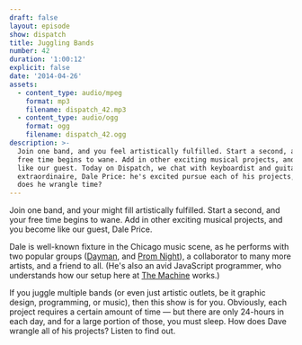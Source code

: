 ```yaml
---
draft: false
layout: episode
show: dispatch
title: Juggling Bands
number: 42
duration: '1:00:12'
explicit: false
date: '2014-04-26'
assets:
  - content_type: audio/mpeg
    format: mp3
    filename: dispatch_42.mp3
  - content_type: audio/ogg
    format: ogg
    filename: dispatch_42.ogg
description: >-
  Join one band, and you feel artistically fulfilled. Start a second, and your
  free time begins to wane. Add in other exciting musical projects, and become
  like our guest. Today on Dispatch, we chat with keyboardist and guitarist
  extraordinaire, Dale Price: he's excited pursue each of his projects, but how
  does he wrangle time?
---
```

Join one band, and your might fill artistically fulfilled. Start a second, and your free time begins to wane. Add in other exciting musical projects, and you become like our guest, Dale Price.

Dale is well-known fixture in the Chicago music scene, as he performs with two popular groups ([Dayman](https://www.facebook.com/daymanchicago), and [Prom Night](http://www.promnightband.com)), a collaborator to many more artists, and a friend to all. (He's also an avid JavaScript programmer, who understands how our setup here at [The Machine](http://nicholaswyoung.com) works.)

If you juggle multiple bands (or even just artistic outlets, be it graphic design, programming, or music), then this show is for you. Obviously, each project requires a certain amount of time &mdash; but there are only 24-hours in each day, and for a large portion of those, you must sleep. How does Dave wrangle all of his projects? Listen to find out.